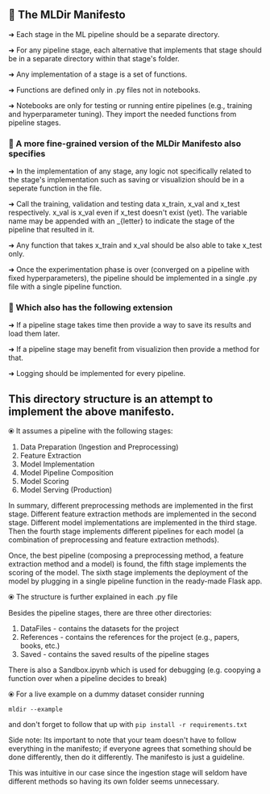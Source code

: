 ## 📜 The MLDir Manifesto
➜ Each stage in the ML pipeline should be a separate directory.

➜ For any pipeline stage, each alternative that implements that stage should be in a separate directory within that stage's folder.

➜ Any implementation of a stage is a set of functions.

➜ Functions are defined only in .py files not in notebooks.

➜ Notebooks are only for testing or running entire pipelines (e.g., training and hyperparameter tuning). They import the needed functions from pipeline stages.



### 📜 A more fine-grained version of the MLDir Manifesto also specifies

➜ In the implementation of any stage, any logic not specifically related to the stage's implementation such as saving or visualizion should be in a seperate function in the file.

➜ Call the training, validation and testing data x_train, x_val and x_test respectively. x_val is x_val even if x_test doesn't exist (yet). The variable name may be appended with an _{letter} to indicate the stage of the pipeline that resulted in it.

➜ Any function that takes x_train and x_val should be also able to take x_test only.

➜ Once the experimentation phase is over (converged on a pipeline with fixed hyperparameters), the pipeline should be implemented in a single .py file with a single pipeline function. 

### 📜 Which also has the following extension

➜ If a pipeline stage takes time then provide a way to save its results and load them later.

➜ If a pipeline stage may benefit from visualizion then provide a method for that.

➜ Logging should be implemented for every pipeline.


## This directory structure is an attempt to implement the above manifesto.

⦿ It assumes a pipeline with the following stages:

1. Data Preparation (Ingestion and Preprocessing)           
2. Feature Extraction
3. Model Implementation
4. Model Pipeline Composition
5. Model Scoring
6. Model Serving (Production)

In summary, different preprocessing methods are implemented in the first stage. Different feature extraction methods are implemented in the second stage. Different model implementations are implemented in the third stage. Then the fourth stage implements different pipelines for each model (a combination of preprocessing and feature extraction methods).

Once, the best pipeline (composing a preprocessing method, a feature extraction method and a model) is found, the fifth stage implements the scoring of the model. The sixth stage implements the deployment of the model by plugging in a single pipeline function in the ready-made Flask app.

⦿ The structure is further explained in each .py file

Besides the pipeline stages, there are three other directories:
1. DataFiles - contains the datasets for the project
2. References - contains the references for the project (e.g., papers, books, etc.)
3. Saved - contains the saved results of the pipeline stages

There is also a Sandbox.ipynb which is used for debugging (e.g. coopying a function over when a pipeline decides to break)

⦿ For a live example on a dummy dataset consider running
```
mldir --example
```
and don't forget to follow that up with ```pip install -r requirements.txt```

Side note: Its important to note that your team doesn't have to follow everything in the manifesto; if everyone agrees that something should be done differently, then do it differently. The manifesto is just a guideline.

This was intuitive in our case since the ingestion stage will seldom have different methods so having its own folder seems unnecessary. 
